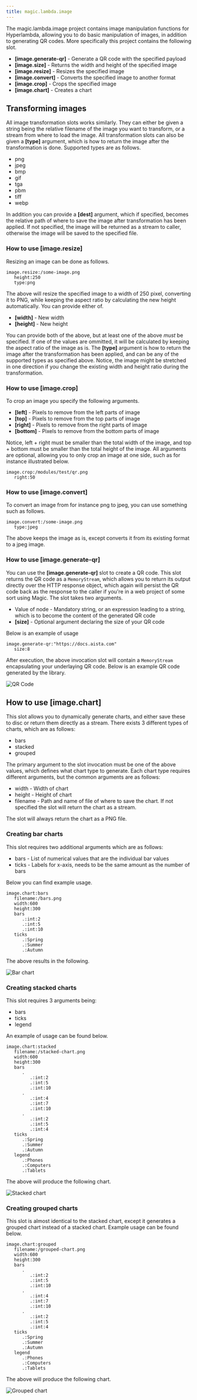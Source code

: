 ```yaml
---
title: magic.lambda.image
---
```


The magic.lambda.image project contains image manipulation functions for Hyperlambda, allowing you to do basic
manipulation of images, in addition to generating QR codes. More specifically this project contains the following slot.

* __[image.generate-qr]__ - Generate a QR code with the specified payload
* __[image.size]__ - Returns the width and height of the specified image
* __[image.resize]__ - Resizes the specified image
* __[image.convert]__ - Converts the specified image to another format
* __[image.crop]__ - Crops the specified image
* __[image.chart]__ - Creates a chart

## Transforming images

All image transformation slots works similarly. They can either be given a string being the relative filename
of the image you want to transform, or a stream from where to load the image. All transformation slots can
also be given a **[type]** argument, which is how to return the image after the transformation is done. Supported
types are as follows.

* png
* jpeg
* bmp
* gif
* tga
* pbm
* tiff
* webp

In addition you can provide a **[dest]** argument, which if specified, becomes the relative path of where to
save the image after transformation has been applied. If not specified, the image will be returned as a stream
to caller, otherwise the image will be saved to the specified file.

### How to use [image.resize]

Resizing an image can be done as follows.

```
image.resize:/some-image.png
   height:250
   type:png
```

The above will resize the specified image to a width of 250 pixel, converting it to PNG, while keeping the
aspect ratio by calculating the new height automatically. You can provide either of.

* __[width]__ - New width
* __[height]__ - New height

You can provide both of the above, but at least one of the above _must_ be specified. If one of the values are
ommitted, it will be calculated by keeping the aspect ratio of the image as is. The **[type]** argument is how
to return the image after the transformation has been applied, and can be any of the supported types as specified
above. Notice, the image might be stretched in one direction if you change the existing width and height ratio
during the transformation.

### How to use [image.crop]

To crop an image you specify the following arguments.

* __[left]__ - Pixels to remove from the left parts of image
* __[top]__ - Pixels to remove from the top parts of image
* __[right]__ - Pixels to remove from the right parts of image
* __[bottom]__ - Pixels to remove from the bottom parts of image

Notice, left + right must be smaller than the total width of the image, and top + bottom must be smaller
than the total height of the image. All arguments are optional, allowing you to only crop an image at one
side, such as for instance illustrated below.

```
image.crop:/modules/test/qr.png
   right:50
```

### How to use [image.convert]

To convert an image from for instance png to jpeg, you can use something such as follows.

```
image.convert:/some-image.png
   type:jpeg
```

The above keeps the image as is, except converts it from its existing format to a jpeg image.

### How to use [image.generate-qr]

You can use the **[image.generate-qr]** slot to create a QR code. This slot returns the QR code as a `MemoryStream`, which
allows you to return its output directly over the HTTP response object, which again will persist the QR code
back as the response to the caller if you're in a web project of some sort using Magic. The slot takes two arguments.

* Value of node - Mandatory string, or an expression leading to a string, which is to become the content of the generated QR code
* __[size]__ - Optional argument declaring the size of your QR code

Below is an example of usage

```
image.generate-qr:"https://docs.aista.com"
   size:8
```

After execution, the above invocation slot will contain a `MemoryStream` encapsulating your underlaying QR code.
Below is an example QR code generated by the library.

![QR Code](https://servergardens.files.wordpress.com/2020/10/generate-qr.png)

## How to use [image.chart]

This slot allows you to dynamically generate charts, and either save these to disc or return them directly as a stream. There exists 3 different types of charts, which are as follows:

* bars
* stacked
* grouped

The primary argument to the slot invocation must be one of the above values, which defines what chart type to generate. Each chart type requires different arguments, but the common arguments are as follows:

* width - Width of chart
* height - Height of chart
* filename - Path and name of file of where to save the chart. If not specified the slot will return the chart as a stream.

The slot will always return the chart as a PNG file.

### Creating bar charts

This slot requires two additional arguments which are as follows:

* bars - List of numerical values that are the individual bar values
* ticks - Labels for x-axis, needs to be the same amount as the number of bars

Below you can find example usage.

```text
image.chart:bars
   filename:/bars.png
   width:600
   height:300
   bars
      .:int:2
      .:int:5
      .:int:10
   ticks
      .:Spring
      .:Summer
      .:Autumn
```

The above results in the following.

![Bar chart](/assets/images/bar-chart.png)

### Creating stacked charts

This slot requires 3 arguments being:

* bars
* ticks
* legend

An example of usage can be found below.

```text
image.chart:stacked
   filename:/stacked-chart.png
   width:600
   height:300
   bars
      .
         .:int:2
         .:int:5
         .:int:10
      .
         .:int:4
         .:int:7
         .:int:10
      .
         .:int:2
         .:int:5
         .:int:4
   ticks
      .:Spring
      .:Summer
      .:Autumn
   legend
      .:Phones
      .:Computers
      .:Tablets
```

The above will produce the following chart.

![Stacked chart](/assets/images/stacked-chart.png)

### Creating grouped charts

This slot is almost identical to the stacked chart, except it generates a grouped chart instead of a stacked chart. Example usage can be found below.

```text
image.chart:grouped
   filename:/grouped-chart.png
   width:600
   height:300
   bars
      .
         .:int:2
         .:int:5
         .:int:10
      .
         .:int:4
         .:int:7
         .:int:10
      .
         .:int:2
         .:int:5
         .:int:4
   ticks
      .:Spring
      .:Summer
      .:Autumn
   legend
      .:Phones
      .:Computers
      .:Tablets
```

The above will produce the following chart.

![Grouped chart](/assets/images/grouped-chart.png)

